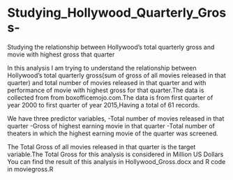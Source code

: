 # Studying_Hollywood_Quarterly_Gross-
Studying the relationship between Hollywood’s total quarterly gross and movie with highest gross that quarter


In this analysis I am trying to understand the relationship between Hollywood’s total quarterly gross(sum of gross of all movies released in that quarter) and total number of  movies released in that quarter and with performance of movie with highest gross for that quarter.The data is collected from from boxofficemojo.com.The data is from first quarter of year 2000 to first quarter of year 2015,Having a total of 61 records.

We have three predictor variables,
-Total number of movies released in that quarter
-Gross of highest earning movie in that quarter
-Total number of theaters in which the highest earning movie of the quarter was screened.

The Total Gross of all movies released in that quarter is the target variable.The Total Gross for this analysis is considered in Million US Dollars
You can find the result of this analysis in Hollywood_Gross.docx and R code in moviegross.R
